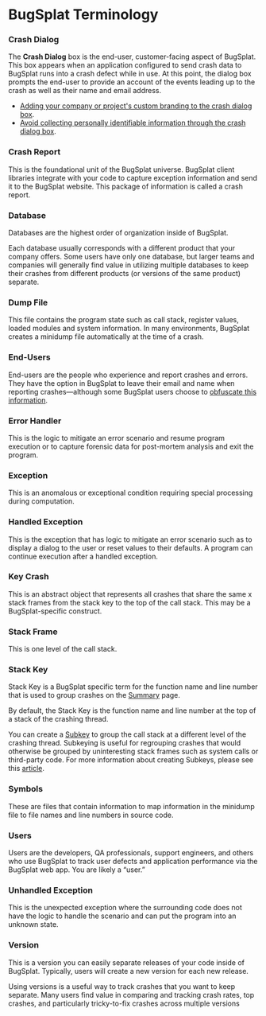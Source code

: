 # BugSplat Terminology

### Crash Dialog

The **Crash Dialog** box is the end-user, customer-facing aspect of BugSplat. This box appears when an application configured to send crash data to BugSplat runs into a crash defect while in use. At this point, the dialog box prompts the end-user to provide an account of the events leading up to the crash as well as their name and email address. 

* [Adding your company or project's custom branding to the crash dialog box](how-tos/customize-the-crash-dialog.md).
* [Avoid collecting personally identifiable information through the crash dialog box](../introduction/production/security-privacy-and-compliance/avoid-collecting-personally-identifiable-information-pii.md).

### Crash Report

This is the foundational unit of the BugSplat universe. BugSplat client libraries integrate with your code to capture exception information and send it to the BugSplat website. This package of information is called a crash report.

### Database

Databases are the highest order of organization inside of BugSplat.

Each database usually corresponds with a different product that your company offers. Some users have only one database, but larger teams and companies will generally find value in utilizing multiple databases to keep their crashes from different products \(or versions of the same product\) separate.

### Dump File

This file contains the program state such as call stack, register values, loaded modules and system information. In many environments, BugSplat creates a minidump file automatically at the time of a crash.

### End-Users

End-users are the people who experience and report crashes and errors. They have the option in BugSplat to leave their email and name when reporting crashes—although some BugSplat users choose to [obfuscate this information](../introduction/production/security-privacy-and-compliance/avoid-collecting-personally-identifiable-information-pii.md).

### Error Handler

This is the logic to mitigate an error scenario and resume program execution or to capture forensic data for post-mortem analysis and exit the program.

### Exception

This is an anomalous or exceptional condition requiring special processing during computation.

### Handled Exception

This is the exception that has logic to mitigate an error scenario such as to display a dialog to the user or reset values to their defaults. A program can continue execution after a handled exception.

### Key Crash

This is an abstract object that represents all crashes that share the same x stack frames from the stack key to the top of the call stack. This may be a BugSplat-specific construct.

### Stack Frame

This is one level of the call stack.

### Stack Key

Stack Key is a BugSplat specific term for the function name and line number that is used to group crashes on the [Summary](https://app.bugsplat.com/v2/summary) page. 

By default, the Stack Key is the function name and line number at the top of a stack of the crashing thread. 

You can create a [Subkey](../introduction/development/using-subkeying-to-find-difficult-crashes.md) to group the call stack at a different level of the crashing thread. Subkeying is useful for regrouping crashes that would otherwise be grouped by uninteresting stack frames such as system calls or third-party code. For more information about creating Subkeys, please see this [article](../introduction/development/using-subkeying-to-find-difficult-crashes.md).

### Symbols

These are files that contain information to map information in the minidump file to file names and line numbers in source code.

### Users

Users are the developers, QA professionals, support engineers, and others who use BugSplat to track user defects and application performance via the BugSplat web app. You are likely a “user.”

### Unhandled Exception

This is the unexpected exception where the surrounding code does not have the logic to handle the scenario and can put the program into an unknown state.

### Version

This is a version you can easily separate releases of your code inside of BugSplat. Typically, users will create a new version for each new release.

Using versions is a useful way to track crashes that you want to keep separate. Many users find value in comparing and tracking crash rates, top crashes, and particularly tricky-to-fix crashes across multiple versions

### 

### 

